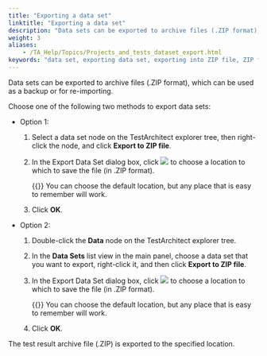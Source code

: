 ```yaml
--- 
title: "Exporting a data set"
linktitle: "Exporting a data set"
description: "Data sets can be exported to archive files (.ZIP format), which can be used as a backup or for re-importing."
weight: 3
aliases: 
    - /TA_Help/Topics/Projects_and_tests_dataset_export.html
keywords: "data set, exporting data set, exporting into ZIP file, ZIP file"
---
```


Data sets can be exported to archive files \(.ZIP format\), which can be used as a backup or for re-importing.

Choose one of the following two methods to export data sets:

-   Option 1:

    1.  Select a data set node on the TestArchitect explorer tree, then right-click the node, and click **Export to ZIP file**.

    2.  In the Export Data Set dialog box, click ![](/images/TA_Help/Images/btn.browse-ellipsis.01.png) to choose a location to which to save the file \(in .ZIP format\).

        {{<tip>}} You can choose the default location, but any place that is easy to remember will work.

    3.  Click **OK**.

-   Option 2:

    1.  Double-click the **Data** node on the TestArchitect explorer tree.

    2.  In the **Data Sets** list view in the main panel, choose a data set that you want to export, right-click it, and then click **Export to ZIP file**.

    3.  In the Export Data Set dialog box, click ![](/images/TA_Help/Images/btn.browse-ellipsis.01.png) to choose a location to which to save the file \(in .ZIP format\).

        {{<tip>}} You can choose the default location, but any place that is easy to remember will work.

    4.  Click **OK**.


The test result archive file \(.ZIP\) is exported to the specified location.



